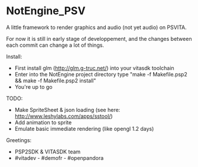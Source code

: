 # NotEngine_PSV
A little framework to render graphics and audio (not yet audio) on PSVITA.

For now it is still in early stage of developpement, and the changes between each commit can
change a lot of things.

Install:
 - First install glm (http://glm.g-truc.net/) into your vitasdk toolchain
 - Enter into the NotEngine project directory type "make -f Makefile.psp2 && make -f Makefile.psp2 install"
 - You're up to go

TODO:
 - Make SpriteSheet & json loading (see here: http://www.leshylabs.com/apps/sstool/)
 - Add animation to sprite
 - Emulate basic immediate rendering (like opengl 1.2 days)

Greetings:
 - PSP2SDK & VITASDK team
 - #vitadev - #demofr - #openpandora


